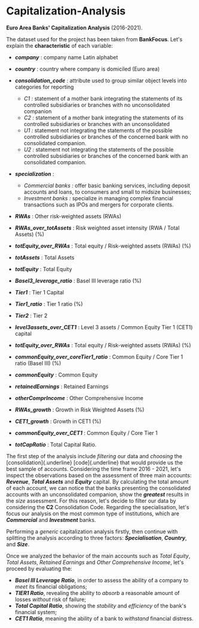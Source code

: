 # Capitalization-Analysis

**Euro Area Banks' Capitalization Analysis** (2016-2021).

The dataset used for the project has been taken from **BankFocus**. Let's explain the **characteristic** of each variable:
-   ***company*** : company name Latin alphabet
-   ***country*** : country where company is domiciled (Euro area)
-   ***consolidation_code*** : attribute used to group similar object levels into categories for reporting

    -   *C1 :* statement of a mother bank integrating the statements of its controlled subsidiaries or branches with no unconsolidated companion
    -   *C2 :* statement of a mother bank integrating the statements of its controlled subsidiaries or branches with an unconsolidated
    -   *U1 :* statement not integrating the statements of the possible controlled subsidiaries or branches of the concerned bank with no consolidated companion.
    -   *U2 :* statement not integrating the statements of the possible controlled subsidiaries or branches of the concerned bank with an consolidated companion.

-   ***specialization*** :
    -   *Commercial banks :* offer basic banking services, including deposit accounts and loans, to consumers and small to midsize businesses;
    -   *Investment banks :* specialize in managing complex financial transactions such as IPOs and mergers for corporate clients.

-   ***RWAs*** : Other risk-weighted assets (RWAs)
-   ***RWAs_over_totAssets*** : Risk weighted asset intensity (RWA / Total Assets) (%)
-   ***totEquity_over_RWAs*** : Total equity / Risk-weighted assets (RWAs) (%)
-   ***totAssets*** : Total Assets
-   ***totEquity*** : Total Equity
-   ***Basel3_leverage_ratio*** : Basel III leverage ratio (%)
-   ***Tier1*** : Tier 1 Capital
-   ***Tier1_ratio*** : Tier 1 ratio (%)
-   ***Tier2*** : Tier 2
-   ***level3assets_over_CET1*** : Level 3 assets / Common Equity Tier 1 (CET1) capital
-   ***totEquity_over_RWAs*** : Total equity / Risk-weighted assets (RWAs) (%)
-   ***commonEquity_over_coreTier1_ratio*** : Common Equity / Core Tier 1 ratio (Basel III) (%)
-   ***commonEquity*** : Common Equity
-   ***retainedEarnings*** : Retained Earnings
-   ***otherComprIncome*** : Other Comprehensive Income
-   ***RWAs_growth*** : Growth in Risk Weighted Assets (%)
-   ***CET1_growth*** : Growth in CET1 (%)
-   ***commonEquity_over_CET1*** : Common Equity / Core Tier 1
-   ***totCapRatio*** : Total Capital Ratio.

The first step of the analysis include *filtering* our data and *choosing* the [consolidation]{.underline} [code]{.underline} that would provide us the best sample of accounts. Considering the time frame 2016 - 2021, let's inspect the observations based on the assessment of three main accounts: ***Revenue***, ***Total Assets*** and ***Equity*** capital. By calculating the total amount of each account, we can notice that the banks presenting the consolidated accounts with an unconsolidated companion, show the ***greatest*** results in the *size* assessment. For this reason, let's decide to filter our data by considering the **C2** Consolidation Code. Regarding the specialisation, let's focus our analysis on the most common type of institutions, which are ***Commercial*** and ***Investment*** banks.

Performing a *generic* capitalization analysis firstly, then continue with splitting the analysis according to three factors: ***Specialisation***, ***Country***, and ***Size***.

Once we analyzed the behavior of the main accounts such as *Total Equity*, *Total Assets*, *Retained Earnings* and *Other Comprehensive Income*, let's proceed by evaluating the:

-   ***Basel III Leverage Ratio***, in order to assess the ability of a company to *meet* its financial obligations;
-   ***TIER1 Ratio***, revealing the ability to *absorb* a reasonable amount of losses *without* risk of failure;
-   ***Total Capital Ratio***, showing the *stability* and *efficiency* of the bank's financial system;
-   ***CET1 Ratio***, meaning the ability of a bank to *withstand* financial distress.

